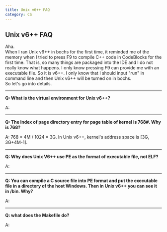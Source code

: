 ```yaml
---
title: Unix v6++ FAQ
category: CS
---
```


## Unix v6++ FAQ

Aha.  
When I ran Unix v6++ in bochs for the first time, it reminded me of the memory when I tried to press F9 to compile C++ code in CodeBlocks for the first time. That is, so many things are packaged into the IDE and I do not really know what happens. I only know pressing F9 can provide me with an executable file. So it is v6++. I only know that I should input "run" in command line and then Unix v6++ will be turned on in bochs.  
So let's go into details.

---

**Q: What is the virtual environment for Unix v6++?**

A:

---

**Q: The Index of page directory entry for page table of kernel is 768#. Why is 768?**

A: 768 * 4M / 1024 = 3G. In Unix v6++, kernel's address space is [3G, 3G+4M-1].

---

**Q: Why does Unix V6++ use PE as the format of executable file, not ELF?**

A:

---

**Q: You can compile a C source file into PE format and put the executable file in a directory of the host Windows. Then in Unix v6++ you can see it in /bin. Why?**

A:

---

**Q: what does the Makefile do?**

A: